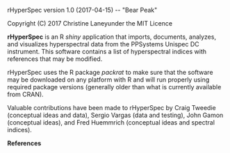 rHyperSpec version 1.0 (2017-04-15) -- "Bear Peak"

Copyright (C) 2017 Christine Laneyunder the MIT Licence

**rHyperSpec** is an R *shiny* application that imports, documents, analyzes, and visualizes hyperspectral data from the PPSystems Unispec DC instrument. This software contains a list of hyperspectral indices with references that may be modified. 

rHyperSpec uses the R package *packrat* to make sure that the software may be downloaded on any platform with R and will run properly using required package versions (generally older than what is currently available from CRAN). 

Valuable contributions have been made to rHyperSpec by Craig Tweedie (conceptual ideas and data), Sergio Vargas (data and testing), John Gamon (conceptual ideas), and Fred Huemmrich (conceptual ideas and spectral indices).

**References**



